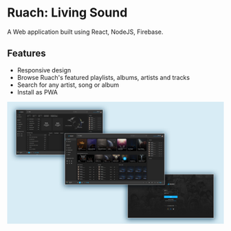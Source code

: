 ﻿# Ruach: Living Sound

A Web application built using React, NodeJS, Firebase.

## Features

- Responsive design
- Browse Ruach's featured playlists, albums, artists and tracks
- Search for any artist, song or album
- Install as PWA

![preview img](/ruach_web.jpg)


